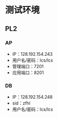 # 测试环境

## PL2

### AP

* IP：128.192.154.243
* 用户名/密码：lcs/lcs
* 管理端口：7201
* 应用端口：8201

### DB

* IP：128.192.154.248
* sid：zfhl
* 用户名/密码：lcs/lcs




